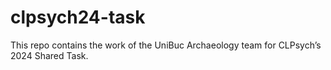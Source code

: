 # clpsych24-task
This repo contains the work of the UniBuc Archaeology team for CLPsych’s 2024 Shared Task. 
